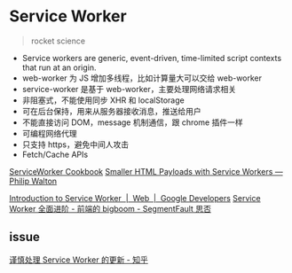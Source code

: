# Service Worker

> rocket science

- Service workers are generic, event-driven, time-limited script contexts that run at an origin.
- web-worker 为 JS 增加多线程，比如计算量大可以交给 web-worker
- service-worker 是基于 web-worker，主要处理网络请求相关
- 非阻塞式，不能使用同步 XHR 和 localStorage
- 可在后台保持，用来从服务器接收消息，推送给用户
- 不能直接访问 DOM，message 机制通信，跟 chrome 插件一样
- 可编程网络代理
- 只支持 https，避免中间人攻击
- Fetch/Cache APIs

[ServiceWorker Cookbook](https://serviceworke.rs/)
[Smaller HTML Payloads with Service Workers — Philip Walton](https://philipwalton.com/articles/smaller-html-payloads-with-service-workers/)

[Introduction to Service Worker  |  Web  |  Google Developers](https://developers.google.com/web/ilt/pwa/introduction-to-service-worker)
[Service Worker 全面进阶 - 前端的 bigboom - SegmentFault 思否](https://segmentfault.com/a/1190000008050742)

## issue

[谨慎处理 Service Worker 的更新 - 知乎](https://zhuanlan.zhihu.com/p/51118741)